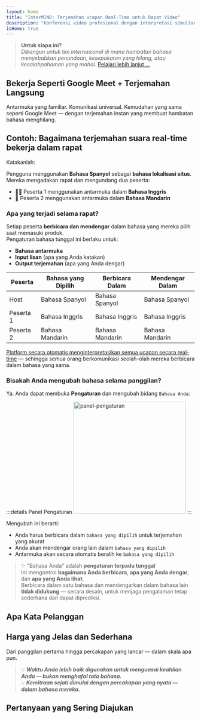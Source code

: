 ```yaml
---
layout: home
title: "InterMIND: Terjemahan Ucapan Real-Time untuk Rapat Video"
description: "Konferensi video profesional dengan interpretasi simultan dalam 19+ bahasa. Terjemahan bertenaga AI yang menangkap nada, maksud, dan konteks. Bertemu secara global, berkomunikasi secara alami."
isHome: true
---
```


<!-- <HeroSection title="Meet in **Any** Language" :typingSpeed="10" text="Live speech translation in video calls. Instant understanding, no barriers."> -->

<HeroSection title="Pahami Bahasa **Apa Pun**" :typingSpeed="20" text="Interpretasi simultan selama rapat video. Hancurkan hambatan bahasa secara instan.">
<NavButton buttonLabel="Tonton demo" buttonClass="brand" to="/#HowItWorks" eventName="watch_demo" />
<NavButton buttonLabel="Asisten" buttonClass="alt" to="/chat" eventName="chat_assistant" />
</HeroSection>

<span id="1"></span>
<FeatureBlock
    :card="{
      title: 'Terjemahan ≠ Pemahaman. Inilah yang selanjutnya.',
      details: 'Tidak peduli bahasanya, suara Anda didengar — dan dipahami — seolah-olah Anda berbagi bahasa yang sama.',
      items: [
        '✧ Secara alami, dalam [waktu nyata](./product/overview/how-it-works), dan tanpa subtitle atau lag.',
        '✧ Interpretasi bertenaga AI menangkap nada, maksud, dan terminologi khusus industri.',
      ],
      link: './product/overview/what-is-intermind',
      src: {
        light: '/media-kit/animals-cartoon-3-2.png',
        dark: '/1d.png',
      },
      inversion: false,
    }"
  />

<span id="2"></span>
<FeatureBlock
    :card="{
      title: 'Pikiran dalam Rapat Anda',
      details: 'InterMIND mengubah setiap panggilan multibahasa menjadi pengetahuan yang jelas dan dapat dicari.',
      items: [
        '✧ **Tanyakan apa saja** — AI menemukan jawaban **di seluruh rapat Anda**.',
        '✧ Otomatis mengekstrak tugas, pemilik, dan tenggat waktu.',
        '✧ Merangkum poin-poin kunci dalam bahasa apa pun — secara instan.',
      ],
      link: './product/overview/how-it-works#🧩-deep-memory-deep-understanding',
      src: {
        light: '/2l.png',
        dark: '/2d.png',
      },
      inversion: true,
    }"
  />

<span id="3"></span>
<FeatureBlock
    :card="{
      title: 'Dibangun untuk Rapat Serius — Bukan Hanya Berbicara',
      details: 'InterMIND adalah [platform rapat video tingkat profesional](./product/overview/video-meeting-platform), bukan add-on atau plugin ringan.',
      items: [
        '✧ Resolusi 1080p, penekan kebisingan pintar, penjadwalan, moderasi, berbagi layar, perekaman, subtitle, chat peserta dan integrasi kalender — semua terintegrasi, **siap digunakan**.',
      ],
      link: './product/overview/video-meeting-platform',
      src: {
        light: '/3l.mp4',
        dark: '/3d.mp4',
      },
      inversion: false,
    }"
  />

<span id="4"></span>
<FeatureBlock
    :card="{
      title: 'Privasi di Tempat yang Penting',
      details: 'InterMIND dibangun untuk percakapan kritis kepercayaan — di mana privasi dan kontrol paling penting.',
      items: ['✧ [Zona Privasi](./product/overview/privacy-architecture) — EU, US, Asia Tenggara', '✧ **Nol pelatihan data**. Tidak ada akses pihak ketiga.'],
      link: './product/overview/privacy-architecture',
      src: {
        light: '/4l.png',
        dark: '/4d.png',
      },
      inversion: true,
    }"
  />

> **Untuk siapa ini?**  
> _Dibangun untuk tim internasional di mana hambatan bahasa menyebabkan penundaan, kesepakatan yang hilang, atau kesalahpahaman yang mahal._ [Pelajari lebih lanjut ...](./product/overview/markets)

<span id="HowItWorks"></span>

## Bekerja Seperti Google Meet + Terjemahan Langsung

Antarmuka yang familiar. Komunikasi universal. Kemudahan yang sama seperti Google Meet — dengan terjemahan instan yang membuat hambatan bahasa menghilang.

<FeatureCards
    :features="[
      {
        title: 'Daftar gratis',
        details: 'Pilih bahasa Anda dan [buat akun](#Pricing).',
        icon: {
          light: '/signUp.png',
          dark: '/signUp.png',
        },
      },
      {
        title: 'Mulai rapat',
        details: 'Buat secara instan atau jadwalkan sebelumnya.',
        icon: {
          light: '/start.png',
          dark: '/start.png',
        },
      },
      {
        title: 'Bergabung dengan rapat',
        details: 'Klik tautan, masukkan nama, bergabung secara instan.',
        icon: {
          light: '/join.png',
          dark: '/join.png',
        },
      },
      {
        title: 'Berbicara dalam bahasa Anda',
        details: 'Setiap orang berbicara dan mendengar dalam bahasa mereka sendiri.',
        icon: {
          light: '/meeting.png',
          dark: '/meeting.png',
        },
      },
    ]"
  />

<!-- <br> -->

<span id="VideoDemo"></span>
<VideoPlayer src="/promo/demo-en-mx.mp4" />

<span id="Example"></span>

## Contoh: Bagaimana terjemahan suara real-time bekerja dalam rapat

Katakanlah:

Pengguna menggunakan **Bahasa Spanyol** sebagai **bahasa lokalisasi situs**. Mereka mengadakan rapat dan mengundang dua peserta:

- 🧑‍💼 Peserta 1 menggunakan antarmuka dalam **Bahasa Inggris**
- 👩 Peserta 2 menggunakan antarmuka dalam **Bahasa Mandarin**

### Apa yang terjadi selama rapat?

Setiap peserta **berbicara dan mendengar** dalam bahasa yang mereka pilih saat memasuki produk.  
Pengaturan bahasa tunggal ini berlaku untuk:

- **Bahasa antarmuka**
- **Input lisan** (apa yang Anda katakan)
- **Output terjemahan** (apa yang Anda dengar)

| Peserta   | Bahasa yang Dipilih | Berbicara Dalam | Mendengar Dalam |
| --------- | ------------------- | --------------- | --------------- |
| Host      | Bahasa Spanyol      | Bahasa Spanyol  | Bahasa Spanyol  |
| Peserta 1 | Bahasa Inggris      | Bahasa Inggris  | Bahasa Inggris  |
| Peserta 2 | Bahasa Mandarin     | Bahasa Mandarin | Bahasa Mandarin |

[Platform secara otomatis menginterpretasikan semua ucapan secara real-time](./product/overview/how-it-works) — sehingga semua orang berkomunikasi seolah-olah mereka berbicara dalam bahasa yang sama.

### Bisakah Anda mengubah bahasa selama panggilan?

Ya. Anda dapat membuka **Pengaturan** dan mengubah bidang `Bahasa Anda`:

:::details Panel Pengaturan
<img src="/settings.png" alt="panel-pengaturan" width="300px" />
:::

Mengubah ini berarti:

- Anda harus berbicara dalam `bahasa yang dipilih` untuk terjemahan yang akurat
- Anda akan mendengar orang lain dalam `bahasa yang dipilih`
- Antarmuka akan secara otomatis beralih ke `bahasa yang dipilih`

> ✨ "Bahasa Anda" adalah **pengaturan terpadu tunggal**  
> Ini mengontrol **bagaimana Anda berbicara**, **apa yang Anda dengar**, dan **apa yang Anda lihat**.  
> Berbicara dalam satu bahasa dan mendengarkan dalam bahasa lain **tidak didukung** — secara desain, untuk menjaga pengalaman tetap sederhana dan dapat diprediksi.

<span id="Testimonials"></span>

## Apa Kata Pelanggan

<AutoScrollTestimonials testimonialsUrl="/testimonials.json"/>

<span id="Pricing"></span>

## Harga yang Jelas dan Sederhana

Dari panggilan pertama hingga percakapan yang lancar — dalam skala apa pun.

<PricingPlans
    :plans="[
      {
        title: '**Basic** &nbsp 1 pengguna',
        price: '**Gratis**',
        details: 'tidak perlu kartu kredit',
        items: [
          '**25** pertemuan',
          '**100** peserta pertemuan video [💬](#3)',
          '**30** GB penyimpanan gabungan per pengguna',
          'Pencarian di semua pertemuan Anda [💬](#2)',
          'Interpretasi simultan [💬](#1)',
        ],
      },
      {
        title: '**Pro**  &nbsp 1-99 pengguna',
        price: '**$20** /bulan/pengguna, ditagih tahunan',
        details: 'atau $25 ditagih bulanan',
        items: [
          '**Tidak terbatas** pertemuan',
          '**150** peserta pertemuan video [💬](#3)',
          '**2** TB penyimpanan gabungan per pengguna',
          'Pencarian di semua pertemuan Anda [💬](#2)',
          'Interpretasi simultan [💬](#1)',
        ],
      },
      {
        title: '**Business** &nbsp 100+ pengguna',
        price: '**Harga khusus**',
        details: 'Dibuat untuk privasi',
        items: [
          '**Tidak terbatas** pertemuan',
          '**500** peserta pertemuan video [💬](#3)',
          '**5** TB penyimpanan gabungan per pengguna',
          'Pencarian di semua pertemuan Anda [💬](#2)',
          'Interpretasi simultan [💬](#1)',
          '**Zona Privasi** [💬](#4)',
        ],
      },
    ]">

<AuthButton text="Mulai sekarang" button-class="brand" event-name="get_started_attempt"/>
<AuthButton text="Beli sekarang" mode="checkout" eventName="buy_now_attempt" />
<ContactForm buttonText="Bicara dengan tim kami" buttonClass="alt" />
</PricingPlans>

> 💡 **_Waktu Anda lebih baik digunakan untuk menguasai keahlian Anda — bukan menghafal tata bahasa._**  
> 💡 **_Kemitraan sejati dimulai dengan percakapan yang nyata — dalam bahasa mereka._**

## Pertanyaan yang Sering Diajukan

<span id="FAQ"></span>

<AccordionGroup
    :items="[
      {
        q: 'Bahasa apa saja yang didukung InterMind untuk interpretasi?',
        a: 'InterMind mendukung **interpretasi real-time** dalam 19 bahasa berikut:<br><br>- العربية (ar) – Arab<br>- Čeština (cs) – Ceko<br>- Deutsch (de) – Jerman<br>- English (en) – Inggris<br>- Español (es) – Spanyol<br>- Français (fr) – Prancis<br>- हिन्दी (hi) – Hindi<br>- Magyar (hu) – Hungaria<br>- Italiano (it) – Italia<br>- 日本語 (ja) – Jepang<br>- 한국어 (ko) – Korea<br>- Nederlands (nl) – Belanda<br>- Polski (pl) – Polandia<br>- Português (pt) – Portugis<br>- Русский (ru) – Rusia<br>- Türkçe (tr) – Turki<br>- 中文 (zh) – Mandarin<br><br>Kami terus memperluas daftar ini — bahasa baru ditambahkan pada setiap rilis utama.',
      },
      {
        q: 'Apa itu pengguna berlisensi dan apa itu peserta?',
        a: 'Seorang *pengguna berlisensi* memiliki lisensi meeting gratis atau berbayar dan dapat menjadwalkan meeting dalam batas paket mereka. *Peserta* adalah undangan — mereka **tidak memerlukan akun atau lisensi** untuk bergabung dan dapat terhubung dari perangkat apa pun **secara gratis**.',
      },
      {
        q: 'Berapa banyak orang yang dapat menggunakan satu lisensi InterMind?',
        a: 'Setiap *pengguna berlisensi* dapat mengadakan **meeting tanpa batas**. Jika beberapa anggota tim perlu mengadakan meeting secara bersamaan, masing-masing akan memerlukan lisensi sendiri.',
      },
      {
        q: 'Berapa durasi maksimum sebuah meeting?',
        a: 'Meeting dapat berlangsung hingga **24 jam** pada semua paket.',
      },
      {
        q: 'Apakah ada batasan jumlah meeting yang dapat saya adakan?',
        a: 'Paket *Free Basic* mencakup **25 meeting gratis**. Paket *Pro* dan *Business* menawarkan meeting tanpa batas dengan lebih banyak peserta dan kontrol.',
      },
      {
        q: 'Bagaimana InterMind memastikan privasi dan keamanan data?',
        a: 'InterMind **privat berdasarkan desain**. Semua data diproses dan disimpan dalam **Zona Privasi** yang Anda pilih — _EU_, _US_, atau _Asia_. Kami mematuhi [**GDPR**](https://gdpr.eu), [**CCPA**](https://oag.ca.gov/privacy/ccpa), dan UAE PDPL, dan **tidak pernah menggunakan konten Anda** untuk pelatihan atau akses pihak ketiga. Kontrol [Zona Privasi](./product/overview/privacy-architecture) lanjutan tersedia pada paket **Business**.',
      },
      {
        q: 'Bisakah saya mencoba InterMind sebelum membeli paket?',
        a: 'Tentu saja. Paket *Free Basic* memberi Anda akses penuh ke fitur inti dengan **25 meeting gratis** — termasuk **interpretasi simultan** dan **pencarian meeting**. Tidak diperlukan kartu kredit. Upgrade kapan saja.',
      },
      {
        q: 'Bagaimana jika saya memerlukan bantuan atau dukungan?',
        a: 'Dukungan tersedia melalui [pusat bantuan](./resources/help) kami. Pengguna *Business* mendapat **dukungan prioritas** dengan kontak khusus.',
      },
      {
        q: 'Bagaimana cara mengelola langganan saya (upgrade, downgrade, atau batal)?',
        a: 'Anda dapat mengubah paket kapan saja melalui **pengaturan akun** Anda. Perubahan berlaku **segera**. Untuk pembatalan, *Paket bulanan* dibatalkan pada akhir siklus penagihan. *Paket tahunan* dapat dibatalkan untuk **pengembalian dana proporsional**.',
      },
      {
        q: 'Bisakah saya menggunakan InterMind untuk webinar atau acara besar?',
        a: 'Ya. Paket *Pro* dan *Business* ideal untuk **meeting besar dan webinar** — dengan dukungan hingga **500 peserta** pada *Business*.',
      },
    ]"/>

<HomeFooter
    :columns="[
      {
        title: 'PRODUK',
        links: [
          { text: 'Gambaran Umum', link: './product/overview/what-is-intermind' },
          { text: 'Memulai', link: './product/guide/getting-started' },
          { text: 'Testimoni', link: '#Testimonials' },
          { text: 'Harga', link: '#Pricing' },
        ],
      },
      {
        title: 'DUKUNGAN',
        links: [
          { text: 'Dapatkan Dukungan', link: './resources/help' },
          { text: 'FAQ', link: '#FAQ' },
          { text: 'Kebijakan Privasi', link: './resources/company/privacy-policy' },
          { text: 'Panduan Hukum AI', link: './resources/company/legal-regulations-for-ai-services' },
          { text: 'Status Layanan', link: 'https://status.mind.com/' },
          // { text: 'Privacy Settings', link: '#' },
        ],
      },
      {
        title: 'SUMBER DAYA',
        links: [
          { text: 'Blog', link: './blog/' },
          { text: 'Aset Merek', link: './resources/media-kit' },
          { text: 'AI API / LLM Docs', link: 'https://mind.com/llms-full.txt' },
        ],
      },
      {
        title: 'PERUSAHAAN',
        links: [
          { text: 'Tentang', link: './resources/company/about' },
          { text: 'Tim', link: './resources/company/team' },
          { text: 'Karir', link: './resources/company/careers' },
          { text: 'Kontak', link: './resources/company/contacts' },
        ],
      },
    ]"/>
